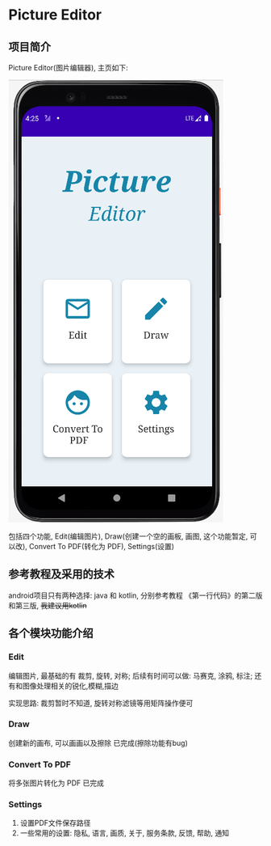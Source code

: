 # Picture Editor
## 项目简介
Picture Editor(图片编辑器), 主页如下:   

![](https://raw.githubusercontent.com/zone-1614/pic/main/img/Snipaste_2022-10-19_12-25-14.png)   

包括四个功能, Edit(编辑图片), Draw(创建一个空的画板, 画图, 这个功能暂定, 可以改), Convert To PDF(转化为 PDF), Settings(设置)
## 参考教程及采用的技术
android项目只有两种选择: java 和 kotlin, 分别参考教程 《第一行代码》的第二版和第三版, ~~我建议用kotlin~~

## 各个模块功能介绍
### Edit
编辑图片, 最基础的有 裁剪, 旋转, 对称; 后续有时间可以做: 马赛克, 涂鸦, 标注; 还有和图像处理相关的锐化,模糊,描边

实现思路: 裁剪暂时不知道, 旋转对称滤镜等用矩阵操作便可

### Draw 
创建新的画布, 可以画画以及擦除
已完成(擦除功能有bug)

### Convert To PDF
将多张图片转化为 PDF
已完成

### Settings
1. 设置PDF文件保存路径
2. 一些常用的设置: 隐私, 语言, 画质, 关于, 服务条款, 反馈, 帮助, 通知

